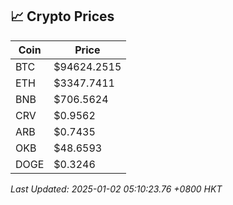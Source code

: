 ## 📈 Crypto Prices

| Coin | Price |
| ---- | ----- |
| BTC | $94624.2515 |
| ETH | $3347.7411 |
| BNB | $706.5624 |
| CRV | $0.9562 |
| ARB | $0.7435 |
| OKB | $48.6593 |
| DOGE | $0.3246 |

_Last Updated: 2025-01-02 05:10:23.76 +0800 HKT_
